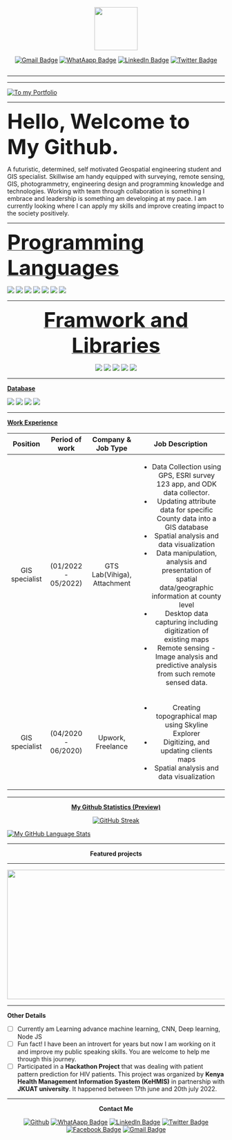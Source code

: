 <div id="header" align="center">
  <img src="https://res.cloudinary.com/dt9t0t8zi/image/upload/v1647935995/amboka/amboka_hexagon_ncf6jk.png" width="100"/>
  
  [<img src="https://img.shields.io/badge/mail-darkred?style=for-the-badge&logo=mail&logoColor=white" alt="Gmail Badge"/>](mailto:amboxan@gmail.com)
[<img src="https://img.shields.io/badge/WhatsApp-brightgreen?style=for-the-badge&logo=whatsapp&logoColor=red" alt="WhatAapp Badge"/>](https://wa.me/254746342679)
[<img src="https://img.shields.io/badge/LinkedIn-blue?style=for-the-badge&logo=linkedin&logoColor=white" alt="LinkedIn Badge"/>](https://www.linkedin.com/in/alfred-amboka-91851b196/)
[<img src="https://img.shields.io/badge/Twitter-blue?style=for-the-badge&logo=twitter&logoColor=orange" alt="Twitter Badge"/>](https://twitter.com/amboka_w)
  
  <img src="https://komarev.com/ghpvc/?username=alfredamboka&style=flat-square&color=blue" alt=""/>
  
</div>

------------------------------------------------------------------------------
------------------------------------------------------------------------------

[![To my Portfolio](https://res.cloudinary.com/dt9t0t8zi/image/upload/v1647543383/amboka/overview-banner-best-of_best_oegj7n.png "Header")](https://alfredamboka.github.io/AlfredPorfolio/)

------------------------------------------------------------------------------

<font size= "12"> **Hello, Welcome to My Github.** </font>

A futuristic, determined, self motivated Geospatial engineering student and GIS specialist. Skillwise am handy equipped with surveying, remote sensing, GIS, photogrammetry, engineering design and programming knowledge and technologies. Working with team through collaboration is something I embrace and leadership is something am developing at my pace. I am currently looking where I can apply my skills and improve creating impact to the society positively.

------------------------------------------------------------------------------

<u><font size="18">**Programming Languages**</font></u>

<p>
  <img src="https://img.shields.io/badge/Python-3776AB?style=for-the-badge&logo=python&logoColor=white" />
  <img src="https://img.shields.io/badge/JavaScript-323330?style=for-the-badge&logo=javascript&logoColor=F7DF1E" />
  <img src="https://img.shields.io/badge/C-8b2f06?style=for-the-badge&logo=c&logoColor=white" />
  <img src="https://img.shields.io/badge/C++-00599C?style=for-the-badge&logo=c++&logoColor=white" />
  <img src="https://img.shields.io/badge/Arduino-00563e?style=for-the-badge&logo=arduino&logoColor=darkorange" />
  <img src="https://img.shields.io/badge/HTML5-E34F26?style=for-the-badge&logo=html5&logoColor=white" />
  <img src="https://img.shields.io/badge/CSS3-1572B6?style=for-the-badge&logo=css3&logoColor=white" />
  
</p>

------------------------------------------------------------------------------

<div id="fremework" align="center">
  
<u><font size="18">**Framwork and Libraries**</font></u>

<p>
  <img src="https://img.shields.io/badge/Django-092E20?style=for-the-badge&logo=django&logoColor=white" />
  <img src="https://img.shields.io/badge/Flask-000000?style=for-the-badge&logo=flask&logoColor=white" />
  <img src="https://img.shields.io/badge/Bootstrap-563D7C?style=for-the-badge&logo=bootstrap&logoColor=white" />
  <img src="https://img.shields.io/badge/ReactJs-61DAFB?style=for-the-badge&logo=react&logoColor=white" />
  <img src="https://img.shields.io/badge/Angular JS-FFFFFF?style=for-the-badge&logo=angularjs&logoColor=orange" />
</p>

 </div>
 
 -----------------------------------------------------------------------------
 
<u>**Database**</u>

<p>
  <img src="https://img.shields.io/badge/MySQL-00000F?style=for-the-badge&logo=mysql&logoColor=white" />
  <img src="https://img.shields.io/badge/PostgreSQL-316192?style=for-the-badge&logo=postgresql&logoColor=white" />
  <img src="https://img.shields.io/badge/MongoDB-4EA94B?style=for-the-badge&logo=mongodb&logoColor=white" />
  <img src="https://img.shields.io/badge/SQLite-07405E?style=for-the-badge&logo=sqlite&logoColor=white" />
</p>

------------------------------------------------------------------------------

<u>**Work Experience**</u>

| Position | Period of work  | Company & Job Type | Job Description  |
|:---------:|:---------------:| :---------------: | :----------------------: |
| GIS specialist | (01/2022 - 05/2022) | GTS Lab(Vihiga), Attachment | <ul><li> Data Collection using GPS, ESRI survey 123 app, and ODK data collector. </li> <li>Updating attribute data for specific County data into a GIS database </li><li>Spatial analysis and data visualization</li><li>Data manipulation, analysis and presentation of spatial data/geographic information at county level</li><li>Desktop data capturing including digitization of existing maps</li><li>Remote sensing - Image analysis and predictive analysis from such remote sensed data.</li></ul>|
| GIS specialist | (04/2020 - 06/2020) | Upwork, Freelance | <ul><li> Creating topographical map using Skyline Explorer </li> <li>Digitizing, and updating clients maps</li><li>Spatial analysis and data visualization</li></ul>|

------------------------------------------------------------------------------

<div id="statspreview" align="center">
  
<u>**My Github Statistics (Preview)**</u>
  
 </div>

<div id="gitstats" align="center">
  
[![GitHub Streak](http://github-readme-streak-stats.herokuapp.com?user=alfredamboka&theme=dark&background=000000)](https://git.io/streak-stats)
  
 </div>
 
 <div id="languages" align="left">

[![My GitHub Language Stats](https://github-readme-stats.vercel.app/api/top-langs/?username=alfredamboka&langs_count=5&theme=tokyonight)]()
  
 </div>
 
------------------------------------------------------------------------------

<div id="contacts" align="center">
  
**Featured projects**
  
 </div>

------------------------------------------------------------------------------

<div align="center">
  <img src="https://res.cloudinary.com/dt9t0t8zi/image/upload/v1647935040/amboka/programming_gqau4u.gif" width="600" height="300"/>
</div>

------------------------------------------------------------------------------

<div id ="other-details" align = "left">
  
  **Other Details**
  
  * [ ] Currently am Learning advance machine learning, CNN, Deep learning, Node JS
  * [ ] Fun fact! I have been an introvert for years but now I am working on it and improve my public speaking skills. You are welcome to help me through this journey.
  * [ ] Participated in a  **Hackathon Project** that was dealing with patient pattern prediction for HIV patients. This project was organized by **Kenya Health Management Information Syastem (KeHMIS)** in partnership with **JKUAT university**. It happened between 17th june and 20th july 2022.
  
  </div>

------------------------------------------------------------------------------

<div id="cont-title" align="center">
  
**Contact Me**
  
</div>

<div id="contacts" align="center">
  
[<img alt="Github" src="https://img.shields.io/badge/GitHub-%2312100E.svg?&style=for-the-badge&logo=Github&logoColor=white" />](https://github.com/alfredamboka) 
[<img src="https://img.shields.io/badge/WhatsApp-brightgreen?style=for-the-badge&logo=whatsapp&logoColor=red" alt="WhatAapp Badge"/>](https://wa.me/254746342679)
[<img src="https://img.shields.io/badge/LinkedIn-blue?style=for-the-badge&logo=linkedin&logoColor=white" alt="LinkedIn Badge"/>](https://www.linkedin.com/in/alfred-amboka-91851b196/)
[<img src="https://img.shields.io/badge/Twitter-blue?style=for-the-badge&logo=twitter&logoColor=orange" alt="Twitter Badge"/>](https://twitter.com/amboka_w)
[<img src="https://img.shields.io/badge/Facebook-blue?style=for-the-badge&logo=facebook&logoColor=white" alt="Facebook Badge"/>](https://www.facebook.com/amboxan.marknon)
[<img src="https://img.shields.io/badge/mail-darkred?style=for-the-badge&logo=mail&logoColor=white" alt="Gmail Badge"/>](mailto:amboxan@gmail.com)
  </div>

<!--
**alfredamboka/alfredamboka** is a ✨ _special_ ✨ repository because its `README.md` (this file) appears on your GitHub profile.

Here are some ideas to get you started:

- 🔭 I’m currently working on ...
- 🌱 I’m currently learning ...
- 👯 I’m looking to collaborate on ...
- 🤔 I’m looking for help with ...
- 💬 Ask me about ...
- 📫 How to reach me: ...
- 😄 Pronouns: ...
- ⚡ Fun fact: ...
-->
